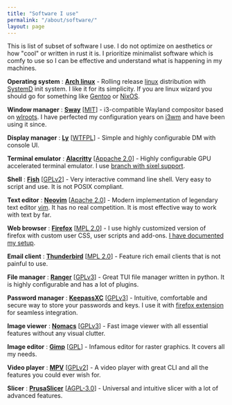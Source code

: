 ```yaml
---
title: "Software I use"
permalink: "/about/software/"
layout: page
---
```


This is list of subset of software I use. I do not optimize on aesthetics or how "cool" or written in rust
it is. I prioritize minimalist software which is comfy to use so I can be effective and understand what is
happening in my machines.

**Operating system**
: **[Arch linux](https://archlinux.org/)** - Rolling release [linux](https://kernel.org/) distribution
  with [SystemD](https://systemd.io/) init system. I like it for its simplicity. If you are linux wizard
  you should go for something like [Gentoo](https://www.gentoo.org/) or [NixOS](https://nixos.org/).

**Window manager**
: **[Sway](https://swaywm.org/)** [[MIT](https://github.com/swaywm/sway/blob/master/LICENSE)] -
  i3-compatible Wayland compositor based on [wlroots](https://gitlab.freedesktop.org/wlroots/wlroots/).
  I have perfected my configuration years on [i3wm](https://i3wm.org/) and have been using it since.

**Display manager**
: **[Ly](https://github.com/fairyglade/ly)** [[WTFPL](https://github.com/fairyglade/ly?tab=WTFPL-1-ov-file#readme)] -
   Simple and highly configurable DM with console UI.

**Terminal emulator**
: **[Alacritty](https://alacritty.org/)** [[Appache 2.0](https://github.com/alacritty/alacritty/blob/master/LICENSE-APACHE)] -
  Highly configurable GPU accelerated terminal emulator. I use [branch with sixel support](https://github.com/alacritty/alacritty/pull/4763).

**Shell**
: **[Fish](https://fishshell.com/)** [[GPLv2](https://github.com/fish-shell/fish-shell?tab=License-1-ov-file#readme)] -
  Very interactive command line shell. Very easy to script and use. It is not POSIX compliant.

**Text editor**
: **[Neovim](https://neovim.io/)** [[Apache 2.0](https://github.com/neovim/neovim?tab=License-1-ov-file#readme)] -
  Modern implementation of legendary text editor [vim](https://www.vim.org/). It has no real competition.
  It is most effective way to work with text by far.

**Web browser**
: **[Firefox](https://www.mozilla.org/en-US/firefox/new/)** [[MPL 2.0](https://www.mozilla.org/en-US/MPL/)] -
  I use highly customized version of firefox with custom user CSS, user scripts and add-ons.
  [I have documented my setup](/firefox-customization/).

**Email client**
: **[Thunderbird](https://www.thunderbird.net/)** [[MPL 2.0](https://www.mozilla.org/en-US/about/legal/eula/thunderbird-2/)] -
  Feature rich email clients that is not painful to use.

**File manager**
: **[Ranger](https://github.com/ranger/ranger)** [[GPLv3](https://github.com/ranger/ranger?tab=GPL-3.0-1-ov-file#readme)] -
  Great TUI file manager written in python. It is highly configurable and has a lot of plugins.

**Password manager**
: **[KeepassXC](https://keepassxc.org/)** [[GPLv3](https://github.com/keepassxreboot/keepassxc?tab=readme-ov-file#license)] -
  Intuitive, comfortable and secure way to store your passwords and keys. I use it with [firefox extension](https://addons.mozilla.org/en-US/firefox/addon/keepassxc-browser/) for seamless integration.

**Image viewer**
: **[Nomacs](https://nomacs.org/)** [[GPLv3](https://github.com/nomacs/nomacs?tab=GPL-3.0-1-ov-file#readme)] -
  Fast image viewer with all essential features without any visual clutter.

**Image editor**
: **[Gimp](https://www.gimp.org/)** [[GPL](https://gitlab.gnome.org/GNOME/gimp/-/blob/master/LICENSE?ref_type=heads)] -
  Infamous editor for raster graphics. It covers all my needs.

**Video player**
: **[MPV](https://mpv.io/)** [[GPLv2](https://github.com/mpv-player/mpv)] -
  A video player with great CLI and all the features you could ever wish for.

**Slicer**
: **[PrusaSlicer](https://www.prusa3d.com/page/prusaslicer_424/)** [[AGPL-3.0](https://github.com/prusa3d/PrusaSlicer?tab=AGPL-3.0-1-ov-file#readme)] -
  Universal and intuitive slicer with a lot of advanced features.

